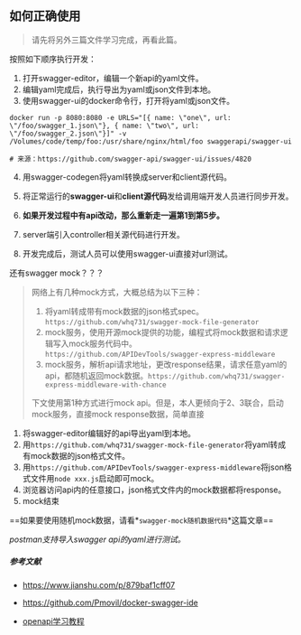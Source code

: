 ## 如何正确使用

> 请先将另外三篇文件学习完成，再看此篇。

按照如下顺序执行开发：

1. 打开swagger-editor，编辑一个新api的yaml文件。
2. 编辑yaml完成后，执行导出为yaml或json文件到本地。
3. 使用swagger-ui的docker命令行，打开将yaml或json文件。

```shell
docker run -p 8080:8080 -e URLS="[{ name: \"one\", url: \"/foo/swagger_1.json\"}, { name: \"two\", url: \"/foo/swagger_2.json\"}]" -v /Volumes/code/temp/foo:/usr/share/nginx/html/foo swaggerapi/swagger-ui

# 来源：https://github.com/swagger-api/swagger-ui/issues/4820
```

4. 用swagger-codegen将yaml转换成server和client源代码。

5. 将正常运行的**swagger-ui**和**client源代码**发给调用端开发人员进行同步开发。
6. **如果开发过程中有api改动，那么重新走一遍第1到第5步。**

7. server端引入controller相关源代码进行开发。
8. 开发完成后，测试人员可以使用swagger-ui直接对url测试。



还有swagger mock？？？

> 网络上有几种mock方式，大概总结为以下三种：
>
> 1. 将yaml转成带有mock数据的json格式spec。`https://github.com/whq731/swagger-mock-file-generator`
> 2. mock服务，使用开源mock提供的功能，编程式将mock数据和请求逻辑写入mock服务代码中。`https://github.com/APIDevTools/swagger-express-middleware`
> 3. mock服务，解析api请求地址，更改response结果，请求任意yaml的api，都随机返回mock数据。`https://github.com/whq731/swagger-express-middleware-with-chance`
>
> 下文使用第1种方式进行mock api。但是，本人更倾向于2、3联合，启动mock服务，直接mock response数据，简单直接

1. 将swagger-editor编辑好的api导出yaml到本地。
2. 用`https://github.com/whq731/swagger-mock-file-generator`将yaml转成有mock数据的json格式文件。
3. 用`https://github.com/APIDevTools/swagger-express-middleware`将json格式文件用`node xxx.js`启动即可mock。
4. 浏览器访问api内的任意接口，json格式文件内的mock数据都将response。
5. mock结束



==如果要使用随机mock数据，请看*`swagger-mock随机数据代码`*这篇文章==

*postman支持导入swagger api的yaml进行测试。*



##### 参考文献

* https://www.jianshu.com/p/879baf1cff07
* https://github.com/Pmovil/docker-swagger-ide

* [openapi学习教程](https://www.breakyizhan.com/swagger/2806.html)



